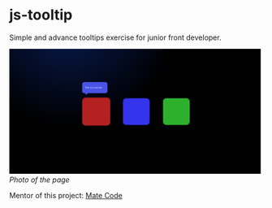 # js-tooltip

Simple and advance tooltips exercise for junior front developer.

![page](page.png)
*Photo of the page*

Mentor of this project: [Mate Code](https://github.com/mateocode8933)
